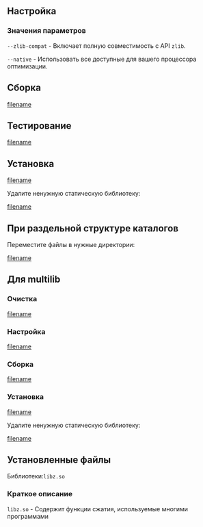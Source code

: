 <pkg :name="'zlib-ng'" instsize showsbu2></pkg>

## Настройка

<package-script :package="'zlib-ng'" :type="'configure'"></package-script>

### Значения параметров

`--zlib-compat` - Включает полную совместимость с API `zlib`.

`--native` - Использовать все доступные для вашего процессора оптимизации.

## Сборка

[filename](../packages/zlib-ng/build ':include')

## Тестирование

[filename](../packages/zlib-ng/test ':include')

## Установка

[filename](../packages/zlib-ng/install ':include')

Удалите ненужную статическую библиотеку:

[filename](../packages/zlib-ng/postinstall ':include')

## При раздельной структуре каталогов

Переместите файлы в нужные директории:

[filename](../packages/zlib-ng/cldirs ':include')

## Для multilib

### Очистка

[filename](../packages/zlib-ng/multi_prepare ':include')

### Настройка

[filename](../packages/zlib-ng/multi_configure ':include')

### Сборка

[filename](../packages/zlib-ng/multi_build ':include')

### Установка

[filename](../packages/zlib-ng/multi_install ':include')

Удалите ненужную статическую библиотеку:

[filename](../packages/zlib-ng/multi_postinstall ':include')

## Установленные файлы

Библиотеки:`libz.so`

### Краткое описание

`libz.so` - Содержит функции сжатия, используемые многими программами

<script>
	new Vue({ el: '#main' })
</script>
